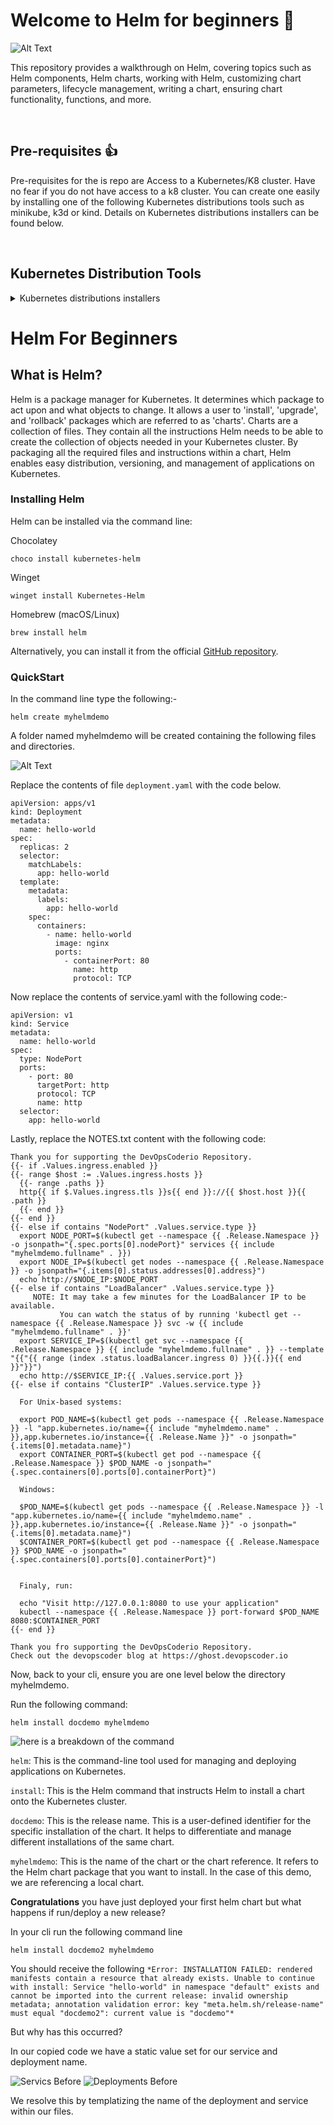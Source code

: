 # Welcome to Helm for beginners 👋
![Alt Text](.img/helm%20flow.drawio.png)
<!-- <img src=".img/helm%20flow.drawio.png" alt="Alt Text" width="600" align="center" /> -->

This repository provides a walkthrough on Helm, covering topics such as Helm components, Helm charts, working with Helm, customizing chart parameters, lifecycle management, writing a chart, ensuring chart functionality, functions, and more.

<br>

## Pre-requisites 👍

Pre-requisites for the is repo are Access to a Kubernetes/K8 cluster. Have no fear if you do not have access to a k8 cluster. You can create one easily by installing one of the following Kubernetes distributions tools such as minikube, k3d or kind. Details on Kubernetes distributions installers can be found below.

<br>

## Kubernetes Distribution Tools
<details>
  <summary>Kubernetes distributions installers</summary>
  <br>

  # K3d

  k3d is a lightweight wrapper to run k3s (Rancher Lab’s minimal Kubernetes distribution) in docker.

  You can install K3D via :-

  #### Chocolatey
  ```
  choco install k3d
  ```
  For k3 cluster management check out vscode extension [vscode-k3d](https://github.com/k3d-io/vscode-k3d).

  VS Code quick install below.
  ```
  code --install-extension inercia.vscode-k3d
  ```
  #### Homebrew (macOS)
  ```
  brew install k3d
  ```
  More K3d install options can be found [here](https://k3d.io/v5.5.1/#installation).


  # minikube

  minikube is local Kubernetes, focusing on making it easy to learn and develop for Kubernetes.

  You can install minikube via :-

  #### Chocolatey
  ```
  choco install minikube
  ```

  #### Homebrew (macOS)
  ```
  brew install minikube
  ```

  More minikube install options can be found [here](https://minikube.sigs.k8s.io/docs/start/).

  # kind

  kind is a tool for running local Kubernetes clusters using Docker container “nodes”. kind was primarily designed for testing Kubernetes itself, but may be used for local development or CI.
  You can install kind via :-

  #### Chocolatey
  ```
  choco install kind
  ```

  #### Homebrew (macOS)
  ```
  brew install kind
  ```
  More kind install options can be found [here](https://kind.sigs.k8s.io/docs/user/quick-start/).

</details>

#
# Helm For Beginners

## What is Helm?

Helm is a package manager for Kubernetes. It determines which package to act upon and what objects to change.  It allows a user to 'install', 'upgrade', and 'rollback' packages which are referred to as 'charts'.
Charts are a collection of files. They contain all the instructions Helm needs to be able to create the collection of objects needed in your Kubernetes cluster. By packaging all the required files and instructions within a chart, Helm enables easy distribution, versioning, and management of applications on Kubernetes.

### Installing Helm
Helm can be installed via the command line:

Chocolatey

```
choco install kubernetes-helm
```

Winget
```
winget install Kubernetes-Helm
```

Homebrew (macOS/Linux)
```
brew install helm
```
Alternatively, you can install it from the official [GitHub repository](https://github.com/helm/helm/releases).

### QuickStart
In the command line type the following:-
```
helm create myhelmdemo
```
A folder named myhelmdemo will be created containing the following files and directories.

![Alt Text](.img/folder-structure.png)

Replace the contents of file `deployment.yaml` with the code below.

```
apiVersion: apps/v1
kind: Deployment
metadata:
  name: hello-world
spec:
  replicas: 2
  selector:
    matchLabels:
      app: hello-world
  template:
    metadata:
      labels:
        app: hello-world
    spec:
      containers:
        - name: hello-world
          image: nginx
          ports:
            - containerPort: 80
              name: http
              protocol: TCP
```

Now replace the contents of service.yaml with the following code:-

```
apiVersion: v1
kind: Service
metadata:
  name: hello-world
spec:
  type: NodePort
  ports:
    - port: 80
      targetPort: http
      protocol: TCP
      name: http
  selector:
    app: hello-world
```

Lastly, replace the NOTES.txt content with the following code:

```
Thank you for supporting the DevOpsCoderio Repository.
{{- if .Values.ingress.enabled }}
{{- range $host := .Values.ingress.hosts }}
  {{- range .paths }}
  http{{ if $.Values.ingress.tls }}s{{ end }}://{{ $host.host }}{{ .path }}
  {{- end }}
{{- end }}
{{- else if contains "NodePort" .Values.service.type }}
  export NODE_PORT=$(kubectl get --namespace {{ .Release.Namespace }} -o jsonpath="{.spec.ports[0].nodePort}" services {{ include "myhelmdemo.fullname" . }})
  export NODE_IP=$(kubectl get nodes --namespace {{ .Release.Namespace }} -o jsonpath="{.items[0].status.addresses[0].address}")
  echo http://$NODE_IP:$NODE_PORT
{{- else if contains "LoadBalancer" .Values.service.type }}
     NOTE: It may take a few minutes for the LoadBalancer IP to be available.
           You can watch the status of by running 'kubectl get --namespace {{ .Release.Namespace }} svc -w {{ include "myhelmdemo.fullname" . }}'
  export SERVICE_IP=$(kubectl get svc --namespace {{ .Release.Namespace }} {{ include "myhelmdemo.fullname" . }} --template "{{"{{ range (index .status.loadBalancer.ingress 0) }}{{.}}{{ end }}"}}")
  echo http://$SERVICE_IP:{{ .Values.service.port }}
{{- else if contains "ClusterIP" .Values.service.type }}

  For Unix-based systems:

  export POD_NAME=$(kubectl get pods --namespace {{ .Release.Namespace }} -l "app.kubernetes.io/name={{ include "myhelmdemo.name" . }},app.kubernetes.io/instance={{ .Release.Name }}" -o jsonpath="{.items[0].metadata.name}")
  export CONTAINER_PORT=$(kubectl get pod --namespace {{ .Release.Namespace }} $POD_NAME -o jsonpath="{.spec.containers[0].ports[0].containerPort}")

  Windows:

  $POD_NAME=$(kubectl get pods --namespace {{ .Release.Namespace }} -l "app.kubernetes.io/name={{ include "myhelmdemo.name" . }},app.kubernetes.io/instance={{ .Release.Name }}" -o jsonpath="{.items[0].metadata.name}")
  $CONTAINER_PORT=$(kubectl get pod --namespace {{ .Release.Namespace }} $POD_NAME -o jsonpath="{.spec.containers[0].ports[0].containerPort}")


  Finaly, run:

  echo "Visit http://127.0.0.1:8080 to use your application"
  kubectl --namespace {{ .Release.Namespace }} port-forward $POD_NAME 8080:$CONTAINER_PORT
{{- end }}

Thank you fro supporting the DevOpsCoderio Repository.
Check out the devopscoder blog at https://ghost.devopscoder.io
```


Now, back to your cli, ensure you are one level below the directory myhelmdemo.

Run the following command:

```
helm install docdemo myhelmdemo
```
![here is a breakdown of the command](.img/helm%20cli.png)

`helm`: This is the command-line tool used for managing and deploying applications on Kubernetes.

`install`: This is the Helm command that instructs Helm to install a chart onto the Kubernetes cluster.

`docdemo`: This is the release name. This is a user-defined identifier for the specific installation of the chart. It helps to differentiate and manage different installations of the same chart.

`myhelmdemo`: This is the name of the chart or the chart reference. It refers to the Helm chart package that you want to install. In the case of this demo, we are referencing a local chart.

**Congratulations** you have just deployed your first helm chart but what happens if run/deploy a new release?

In your cli run the following command line

```
helm install docdemo2 myhelmdemo
```

You should receive the following `*Error: INSTALLATION FAILED: rendered manifests contain a resource that already exists. Unable to continue with install: Service "hello-world" in namespace "default" exists and cannot be imported into the current release: invalid ownership metadata; annotation validation error: key "meta.helm.sh/release-name" must equal "docdemo2": current value is "docdemo"*`


But why has this occurred?

In our copied code we have a static value set for our service and deployment name.

![Servics Before](.img/services-before.png)
![Deployments Before](.img/deployments-before.png)

We resolve this by templatizing the name of the deployment and service within our files.